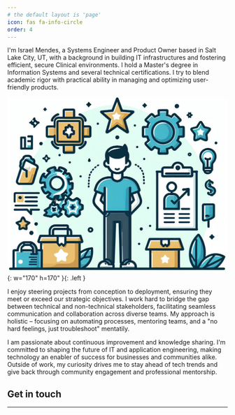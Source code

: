 ```yaml
---
# the default layout is 'page'
icon: fas fa-info-circle
order: 4
---
```


I'm Israel Mendes, a Systems Engineer and Product Owner based in Salt Lake City, UT, with a background in building IT infrastructures and fostering efficient, secure Clinical environments. I hold a Master's degree in Information Systems and several technical certifications. I try to blend academic rigor with practical ability in managing and optimizing user-friendly products.

![Desktop View](/assets/images/about.jpg){: w="170" h=170" }{: .left }

I enjoy steering projects from conception to deployment, ensuring they meet or exceed our strategic objectives. I work hard to bridge the gap between technical and non-technical stakeholders, facilitating seamless communication and collaboration across diverse teams. My approach is holistic – focusing on automating processes, mentoring teams, and a "no hard feelings, just troubleshoot" mentatily.

I am passionate about continuous improvement and knowledge sharing. I'm committed to shaping the future of IT and application engineering, making technology an enabler of success for businesses and communities alike. Outside of work, my curiosity drives me to stay ahead of tech trends and give back through community engagement and professional mentorship.

## Get in touch
---
<div id="formkeep-embed" data-formkeep-url="https://formkeep.com/p/96e6520fd34eec80da23f5989ece2220?embedded=1"></div>

<script type="text/javascript" src="https://pym.nprapps.org/pym.v1.min.js"></script>
<script type="text/javascript" src="https://formkeep-production-herokuapp-com.global.ssl.fastly.net/formkeep-embed.js"></script>

<!-- Get notified when the form is submitted, add your own code below: -->
<script>
const formkeepEmbed = document.querySelector('#formkeep-embed')

formkeepEmbed.addEventListener('formkeep-embed:submitting', _event => {
  console.log('Submitting form...')
})

formkeepEmbed.addEventListener('formkeep-embed:submitted', _event => {
  console.log('Submitted form...')
})
</script>
